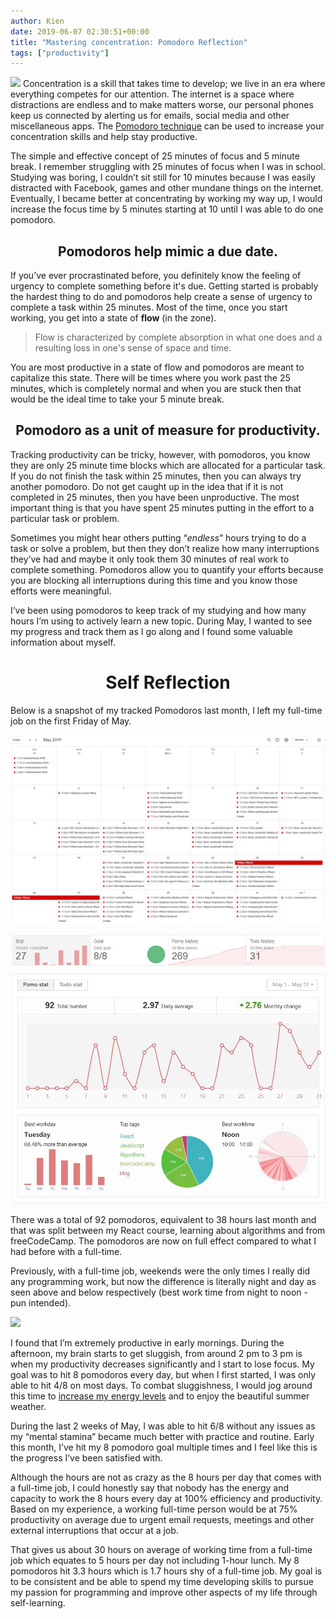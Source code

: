 ```yaml
---
author: Kien
date: 2019-06-07 02:30:51+00:00
title: "Mastering concentration: Pomodoro Reflection"
tags: ["productivity"]
---
```


![](https://images.unsplash.com/photo-1434030216411-0b793f4b4173?ixlib=rb-1.2.1&ixid=eyJhcHBfaWQiOjEyMDd9&auto=format&fit=crop&w=1950&q=80)
Concentration is a skill that takes time to develop; we live in an era where everything competes for our attention. The internet is a space where distractions are endless and to make matters worse, our personal phones keep us connected by alerting us for emails, social media and other miscellaneous apps. The [Pomodoro technique](/pomodoro-technique/) can be used to increase your concentration skills and help stay productive.

The simple and effective concept of 25 minutes of focus and 5 minute break. I remember struggling with 25 minutes of focus when I was in school. Studying was boring, I couldn’t sit still for 10 minutes because I was easily distracted with Facebook, games and other mundane things on the internet. Eventually, I became better at concentrating by working my way up, I would increase the focus time by 5 minutes starting at 10 until I was able to do one pomodoro.

## <center>Pomodoros help mimic a due date.</center>

If you’ve ever procrastinated before, you definitely know the feeling of urgency to complete something before it's due. Getting started is probably the hardest thing to do and pomodoros help create a sense of urgency to complete a task within 25 minutes. Most of the time, once you start working, you get into a state of **flow** (in the zone).

<blockquote>Flow is characterized by complete absorption in what one does and a resulting loss in one's sense of space and time.</blockquote>

You are most productive in a state of flow and pomodoros are meant to capitalize this state. There will be times where you work past the 25 minutes, which is completely normal and when you are stuck then that would be the ideal time to take your 5 minute break.

## <center>Pomodoro as a unit of measure for productivity.</center>

Tracking productivity can be tricky, however, with pomodoros, you know they are only 25 minute time blocks which are allocated for a particular task. If you do not finish the task within 25 minutes, then you can always try another pomodoro. Do not get caught up in the idea that if it is not completed in 25 minutes, then you have been unproductive. The most important thing is that you have spent 25 minutes putting in the effort to a particular task or problem.

Sometimes you might hear others putting “_endless_” hours trying to do a task or solve a problem, but then they don’t realize how many interruptions they’ve had and maybe it only took them 30 minutes of real work to complete something. Pomodoros allow you to quantify your efforts because you are blocking all interruptions during this time and you know those efforts were meaningful.

I’ve been using pomodoros to keep track of my studying and how many hours I’m using to actively learn a new topic. During May, I wanted to see my progress and track them as I go along and I found some valuable information about myself.

# <center>Self Reflection</center>

Below is a snapshot of my tracked Pomodoros last month, I left my full-time job on the first Friday of May.

![](./calendar.jpg)

![](./92pomo.jpg)

There was a total of 92 pomodoros, equivalent to 38 hours last month and that was split between my React course, learning about algorithms and from freeCodeCamp. The pomodoros are now on full effect compared to what I had before with a full-time.

Previously, with a full-time job, weekends were the only times I really did any programming work, but now the difference is literally night and day as seen above and below respectively (best work time from night to noon - pun intended).

![](/pomoft.png)

I found that I’m extremely productive in early mornings. During the afternoon, my brain starts to get sluggish, from around 2 pm to 3 pm is when my productivity decreases significantly and I start to lose focus. My goal was to hit 8 pomodoros every day, but when I first started, I was only able to hit 4/8 on most days. To combat sluggishness, I would jog around this time to [increase my energy levels](/managing-energy/) and to enjoy the beautiful summer weather.

During the last 2 weeks of May, I was able to hit 6/8 without any issues as my “mental stamina” became much better with practice and routine. Early this month, I’ve hit my 8 pomodoro goal multiple times and I feel like this is the progress I’ve been satisfied with.

Although the hours are not as crazy as the 8 hours per day that comes with a full-time job, I could honestly say that nobody has the energy and capacity to work the 8 hours every day at 100% efficiency and productivity. Based on my experience, a working full-time person would be at 75% productivity on average due to urgent email requests, meetings and other external interruptions that occur at a job.

That gives us about 30 hours on average of working time from a full-time job which equates to 5 hours per day not including 1-hour lunch. My 8 pomodoros hit 3.3 hours which is 1.7 hours shy of a full-time job. My goal is to be consistent and be able to spend my time developing skills to pursue my passion for programming and improve other aspects of my life through self-learning.
